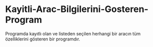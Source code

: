 # Kayitli-Arac-Bilgilerini-Gosteren-Program
Programda kayıtlı olan ve listeden seçilen herhangi bir aracın tüm özelliklerini gösteren bir programdır.
